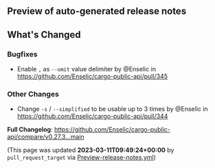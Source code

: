 ## Preview of auto-generated release notes
<!-- Release notes generated using configuration in .github/release.yml at main -->

## What's Changed
### Bugfixes
* Enable `,` as `--omit` value delimiter by @Enselic in https://github.com/Enselic/cargo-public-api/pull/345
### Other Changes
* Change `-s` / `--simplified` to be usable up to 3 times by @Enselic in https://github.com/Enselic/cargo-public-api/pull/344


**Full Changelog**: https://github.com/Enselic/cargo-public-api/compare/v0.27.3...main


(This page was updated **2023-03-11T09:49:24+00:00** by `pull_request_target` via [Preview-release-notes.yml](https://github.com/Enselic/cargo-public-api/actions/runs/4391711382))
